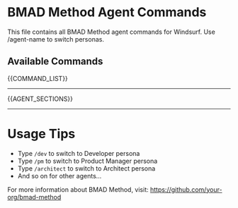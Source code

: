 # BMAD Method Agent Commands

This file contains all BMAD Method agent commands for Windsurf. Use /agent-name to switch personas.

## Available Commands

{{COMMAND_LIST}}

---

{{AGENT_SECTIONS}}

---

# Usage Tips

- Type `/dev` to switch to Developer persona
- Type `/pm` to switch to Product Manager persona
- Type `/architect` to switch to Architect persona
- And so on for other agents...

For more information about BMAD Method, visit: https://github.com/your-org/bmad-method
